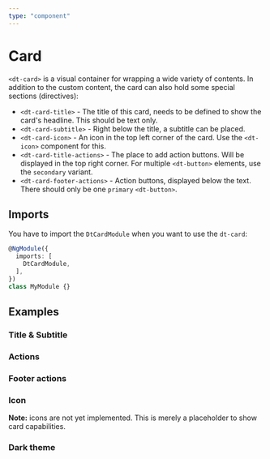 ```yaml
---
type: "component"
---
```


# Card

`<dt-card>` is a visual container for wrapping a wide variety of contents.
In addition to the custom content, the card can also hold some special sections (directives):

* `<dt-card-title>` - The title of this card, needs to be defined to show the card's headline. This should be text only.
* `<dt-card-subtitle>` - Right below the title, a subtitle can be placed.
* `<dt-card-icon>` - An icon in the top left corner of the card. Use the `<dt-icon>` component for this.
* `<dt-card-title-actions>` - The place to add action buttons. Will be displayed in the top right corner. For multiple `<dt-button>` elements, use the `secondary` variant.
* `<dt-card-footer-actions>` - Action buttons, displayed below the text. There should only be one `primary` `<dt-button>`.

<docs-source-example example="CardDefaultExample"></docs-source-example>

## Imports

You have to import the `DtCardModule` when you want to use the `dt-card`:

```typescript
@NgModule({
  imports: [
    DtCardModule,
  ],
})
class MyModule {}
```

## Examples

### Title & Subtitle

<docs-source-example example="CardSubtitleExample"></docs-source-example>

### Actions

<docs-source-example example="CardActionButtonsExample"></docs-source-example>

### Footer actions

<docs-source-example example="CardFooterActionsExample"></docs-source-example>

### Icon

**Note:** icons are not yet implemented. This is merely a placeholder to show card capabilities.

<docs-source-example example="CardIconExample"></docs-source-example>

### Dark theme

<docs-source-example example="CardDarkExample" themedark="true"></docs-source-example>
